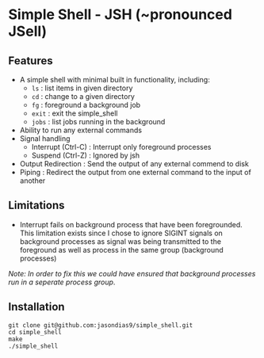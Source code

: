 Simple Shell - JSH (~pronounced JSell)
============

## Features

* A simple shell with minimal built in functionality, including:
    * `ls` : list items in given directory
    * `cd` : change to a given directory
    * `fg` : foreground a background job
    * `exit` : exit the simple_shell
    * `jobs` : list jobs running in the background
* Ability to run any external commands
* Signal handling
    * Interrupt (Ctrl-C) : Interrupt only foreground processes
    * Suspend (Ctrl-Z) : Ignored by jsh
* Output Redirection : Send the output of any external commend to disk
* Piping : Redirect the output from one external command to the input of another

## Limitations
* Interrupt fails on background process that have been foregrounded. This limitation
  exists since I chose to ignore SIGINT signals on background processes as signal 
  was being transmitted to the foreground as well as process in the same group 
  (background processes)

*Note: In order to fix this we could have ensured that background processes 
run in a seperate process group*. 


## Installation

```shell
git clone git@github.com:jasondias9/simple_shell.git
cd simple_shell
make
./simple_shell
```
